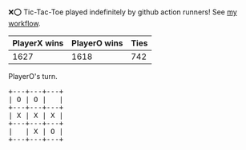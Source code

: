 :x::o: Tic-Tac-Toe played indefinitely by github action runners! See [my workflow](.github/workflows/play.yaml).

|PlayerX wins|PlayerO wins|Ties|
|-|-|-|
|1627|1618|742|

PlayerO's turn.

<pre>
+---+---+---+
| O | O |   |
+---+---+---+
| X | X | X |
+---+---+---+
|   | X | O |
+---+---+---+
</pre>